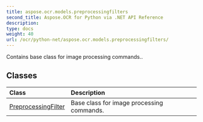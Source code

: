 ```yaml
---
title: aspose.ocr.models.preprocessingfilters
second_title: Aspose.OCR for Python via .NET API Reference
description: 
type: docs
weight: 40
url: /ocr/python-net/aspose.ocr.models.preprocessingfilters/
---
```



Contains base class for image processing commands..

## Classes
| Class | Description |
| :- | :- |
|[PreprocessingFilter](/ocr/python-net/aspose.ocr.models.preprocessingfilters/preprocessingfilter/)|Base class for image processing commands.|
